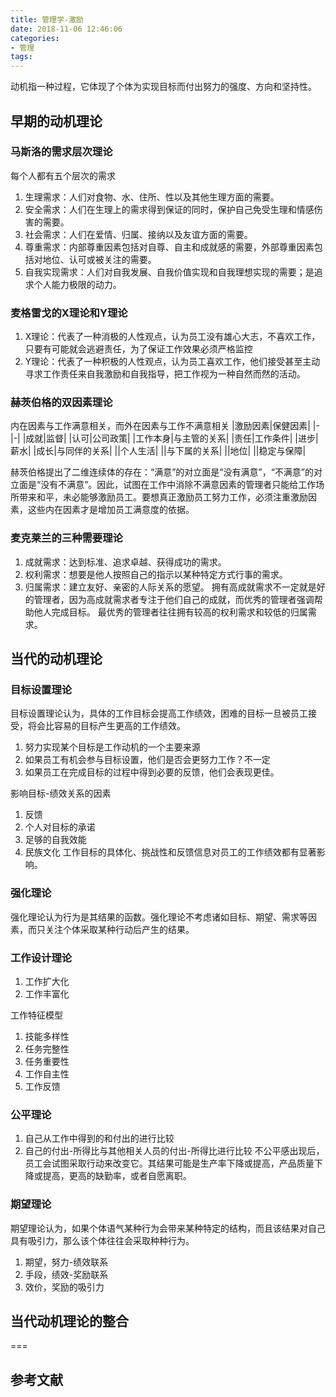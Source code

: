 ```yaml
---
title: 管理学-激励
date: 2018-11-06 12:46:06
categories:
- 管理
tags:
---
```

动机指一种过程，它体现了个体为实现目标而付出努力的强度、方向和坚持性。

## 早期的动机理论

### 马斯洛的需求层次理论

每个人都有五个层次的需求
1. 生理需求：人们对食物、水、住所、性以及其他生理方面的需要。
2. 安全需求：人们在生理上的需求得到保证的同时，保护自己免受生理和情感伤害的需要。
3. 社会需求：人们在爱情、归属、接纳以及友谊方面的需要。
4. 尊重需求：内部尊重因素包括对自尊、自主和成就感的需要，外部尊重因素包括对地位、认可或被关注的需要。
5. 自我实现需求：人们对自我发展、自我价值实现和自我理想实现的需要；是追求个人能力极限的动力。

### 麦格雷戈的X理论和Y理论

1. X理论：代表了一种消极的人性观点，认为员工没有雄心大志，不喜欢工作，只要有可能就会逃避责任，为了保证工作效果必须严格监控
2. Y理论：代表了一种积极的人性观点，认为员工喜欢工作，他们接受甚至主动寻求工作责任来自我激励和自我指导，把工作视为一种自然而然的活动。
### 赫茨伯格的双因素理论

内在因素与工作满意相关，而外在因素与工作不满意相关
|激励因素|保健因素|
|-|-|
|成就|监督|
|认可|公司政策|
|工作本身|与主管的关系|
|责任|工作条件|
|进步|薪水|
|成长|与同伴的关系|
||个人生活|
||与下属的关系|
||地位|
||稳定与保障|


赫茨伯格提出了二维连续体的存在：“满意”的对立面是“没有满意”，“不满意”的对立面是“没有不满意”。因此，试图在工作中消除不满意因素的管理者只能给工作场所带来和平，未必能够激励员工。要想真正激励员工努力工作，必须注重激励因素，这些内在因素才是增加员工满意度的依据。


### 麦克莱兰的三种需要理论
1. 成就需求：达到标准、追求卓越、获得成功的需求。
2. 权利需求：想要是他人按照自己的指示以某种特定方式行事的需求。
3. 归属需求：建立友好、亲密的人际关系的愿望。
拥有高成就需求不一定就是好的管理者，因为高成就需求者专注于他们自己的成就，而优秀的管理者强调帮助他人完成目标。
最优秀的管理者往往拥有较高的权利需求和较低的归属需求。

## 当代的动机理论

### 目标设置理论
目标设置理论认为，具体的工作目标会提高工作绩效，困难的目标一旦被员工接受，将会比容易的目标产生更高的工作绩效。
1. 努力实现某个目标是工作动机的一个主要来源
2. 如果员工有机会参与目标设置，他们是否会更努力工作？不一定
3. 如果员工在完成目标的过程中得到必要的反馈，他们会表现更佳。

影响目标-绩效关系的因素
1. 反馈
2. 个人对目标的承诺
3. 足够的自我效能
4. 民族文化
工作目标的具体化、挑战性和反馈信息对员工的工作绩效都有显著影响。
### 强化理论

强化理论认为行为是其结果的函数。强化理论不考虑诸如目标、期望、需求等因素，而只关注个体采取某种行动后产生的结果。
### 工作设计理论
1. 工作扩大化
2. 工作丰富化

工作特征模型
1. 技能多样性
2. 任务完整性
3. 任务重要性
4. 工作自主性
5. 工作反馈

### 公平理论
1. 自己从工作中得到的和付出的进行比较
2. 自己的付出-所得比与其他相关人员的付出-所得比进行比较
不公平感出现后，员工会试图采取行动来改变它。其结果可能是生产率下降或提高，产品质量下降或提高，更高的缺勤率，或者自愿离职。
### 期望理论
期望理论认为，如果个体语气某种行为会带来某种特定的结构，而且该结果对自己具有吸引力，那么该个体往往会采取种种行为。
1. 期望，努力-绩效联系
2. 手段，绩效-奖励联系
3. 效价，奖励的吸引力

## 当代动机理论的整合

===
## 参考文献
